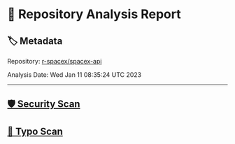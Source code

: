 # 🧪 Repository Analysis Report

## 🏷️ Metadata

Repository:
[r-spacex/spacex-api](https://github.com/r-spacex/spacex-api)

Analysis Date:
Wed Jan 11 08:35:24 UTC 2023

---

## [🛡️ Security Scan](./security)


## [🚫 Typo Scan](./typos)


